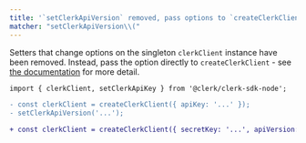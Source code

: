 ```yaml
---
title: '`setClerkApiVersion` removed, pass options to `createClerkClient` instead'
matcher: "setClerkApiVersion\\("
---
```


Setters that change options on the singleton `clerkClient` instance have been removed. Instead, pass the option directly to `createClerkClient` - see [the documentation](https://clerk.com/docs/references/nodejs/overview#customizing-resources) for more detail.

```diff
import { clerkClient, setClerkApiKey } from '@clerk/clerk-sdk-node';

- const clerkClient = createClerkClient({ apiKey: '...' });
- setClerkApiVersion('...');

+ const clerkClient = createClerkClient({ secretKey: '...', apiVersion: '...' });
```
